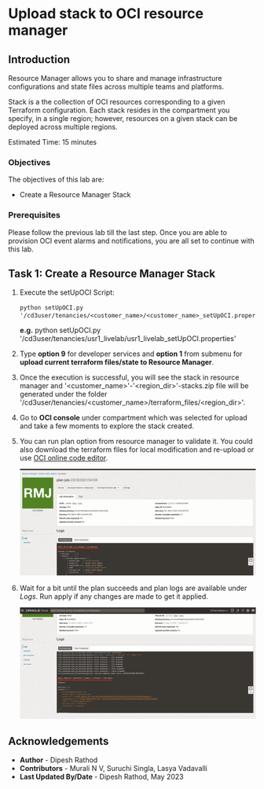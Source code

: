 # Upload stack to OCI resource manager

## Introduction

Resource Manager allows you to share and manage infrastructure configurations and state files across multiple teams and platforms.

Stack is a the collection of OCI resources corresponding to a given Terraform configuration. Each stack resides in the compartment you specify, in a single region; however, resources on a given stack can be deployed across multiple regions.

Estimated Time: 15 minutes

### Objectives

The objectives of this lab are:

- Create a Resource Manager Stack

### Prerequisites
Please follow the previous lab till the last step. Once you are able to provision OCI event alarms and notifications, you are all set to continue with this lab.

## Task 1: Create a Resource Manager Stack

1. Execute the setUpOCI Script:
    ```
    python setUpOCI.py '/cd3user/tenancies/<customer_name>/<customer_name>_setUpOCI.properties'
    ```
    __e.g.__ python setUpOCI.py '/cd3user/tenancies/usr1_livelab/usr1_livelab_setUpOCI.properties'

2. Type __option 9__ for developer services and __option 1__ from submenu for __upload current terraform files/state to Resource Manager__.

3. Once the execution is successful, you will see the stack in resource manager and '<customer_name>'-'<region_dir>'-stacks.zip file will be generated under the folder '/cd3user/tenancies/<customer_name>/terraform_files/<region_dir>'.

4. Go to __OCI console__ under compartment which was selected for upload and take a few moments to explore the stack created.

5. You can run plan option from resource manager to validate it. You could also download the terraform files for local modification and re-upload or use [OCI online code editor](https://docs.oracle.com/en-us/iaas/Content/ResourceManager/Tasks/code-editor.htm).  

    ![terraform plan](./images/plan-output.png "Terraform plan")

6. Wait for a bit until the plan succeeds and plan logs are available under _Logs_. Run apply if any changes are made to get it applied.

    ![terraform apply](./images/apply-output.png "Terraform apply")

## Acknowledgements

- __Author__ - Dipesh Rathod
- __Contributors__ - Murali N V, Suruchi Singla, Lasya Vadavalli
- __Last Updated By/Date__ - Dipesh Rathod, May 2023
